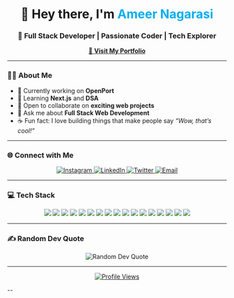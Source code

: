 <h1 align="center">👋 Hey there, I'm <span style="color:#00AEEF;">Ameer Nagarasi</span></h1>
<h3 align="center">🚀 Full Stack Developer | Passionate Coder | Tech Explorer</h3>

<p align="center">
  <a href="https://ameernagarasiportfolio.netlify.app/" target="_blank">
    🧳 <b>Visit My Portfolio</b>
  </a>
</p>

---

### 👨‍💻 About Me  
- 🔭 Currently working on **OpenPort**  
- 🌱 Learning **Next.js** and **DSA**  
- 🤝 Open to collaborate on **exciting web projects**  
- 💬 Ask me about **Full Stack Web Development**  
- ☕ Fun fact: I love building things that make people say *“Wow, that’s cool!”*  

---

### 🌐 Connect with Me  

<p align="center">
  <a href="https://www.instagram.com/coderwithcoffee/" target="_blank">
    <img src="https://img.shields.io/badge/Instagram-%23E4405F.svg?&logo=Instagram&logoColor=white" alt="Instagram"/>
  </a>
  <a href="https://www.linkedin.com/in/ameer-nagarasi/" target="_blank">
    <img src="https://img.shields.io/badge/LinkedIn-%230077B5.svg?&logo=linkedin&logoColor=white" alt="LinkedIn"/>
  </a>
  <a href="https://x.com/AmeerNagar76085" target="_blank">
    <img src="https://img.shields.io/badge/X-%23000000.svg?&logo=X&logoColor=white" alt="Twitter"/>
  </a>
  <a href="mailto:ameernagarasi6@gmail.com">
    <img src="https://img.shields.io/badge/Email-D14836?logo=gmail&logoColor=white" alt="Email"/>
  </a>
</p>

---

### 💻 Tech Stack  

<p align="center">
  <img src="https://img.shields.io/badge/C-%2300599C.svg?style=flat&logo=c&logoColor=white"/>
  <img src="https://img.shields.io/badge/HTML5-%23E34F26.svg?style=flat&logo=html5&logoColor=white"/>
  <img src="https://img.shields.io/badge/CSS3-%231572B6.svg?style=flat&logo=css3&logoColor=white"/>
  <img src="https://img.shields.io/badge/JavaScript-%23323330.svg?style=flat&logo=javascript&logoColor=%23F7DF1E"/>
  <img src="https://img.shields.io/badge/Java-%23ED8B00.svg?style=flat&logo=openjdk&logoColor=white"/>
  <img src="https://img.shields.io/badge/Python-3670A0?style=flat&logo=python&logoColor=ffdd54"/>
  <img src="https://img.shields.io/badge/React-%2320232a.svg?style=flat&logo=react&logoColor=%2361DAFB"/>
  <img src="https://img.shields.io/badge/Node.js-6DA55F?style=flat&logo=node.js&logoColor=white"/>
  <img src="https://img.shields.io/badge/Express.js-%23404d59.svg?style=flat&logo=express&logoColor=%2361DAFB"/>
  <img src="https://img.shields.io/badge/MongoDB-%234ea94b.svg?style=flat&logo=mongodb&logoColor=white"/>
  <img src="https://img.shields.io/badge/MySQL-4479A1.svg?style=flat&logo=mysql&logoColor=white"/>
  <img src="https://img.shields.io/badge/Firebase-%23039BE5.svg?style=flat&logo=firebase"/>
  <img src="https://img.shields.io/badge/Vercel-%23000000.svg?style=flat&logo=vercel&logoColor=white"/>
  <img src="https://img.shields.io/badge/Vite-%23646CFF.svg?style=flat&logo=vite&logoColor=white"/>
  <img src="https://img.shields.io/badge/Bootstrap-%238511FA.svg?style=flat&logo=bootstrap&logoColor=white"/>
  <img src="https://img.shields.io/badge/Figma-%23F24E1E.svg?style=flat&logo=figma&logoColor=white"/>
  <img src="https://img.shields.io/badge/Git-%23F05033.svg?style=flat&logo=git&logoColor=white"/>
</p>

---

### ✍️ Random Dev Quote  
<p align="center">
  <img src="https://quotes-github-readme.vercel.app/api?type=horizontal&theme=radical" alt="Random Dev Quote"/>
</p>

---

<p align="center">
  <a href="https://visitcount.itsvg.in">
    <img src="https://visitcount.itsvg.in/api?id=Ameer114&icon=0&color=0" alt="Profile Views"/>
  </a>
</p>

--
